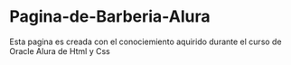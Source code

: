 # Pagina-de-Barberia-Alura
Esta pagina es creada con el conociemiento aquirido durante el curso de Oracle Alura de Html y Css
